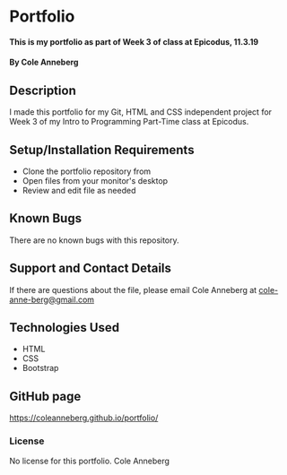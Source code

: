 # Portfolio

#### This is my portfolio as part of Week 3 of class at Epicodus, 11.3.19

#### By Cole Anneberg

## Description
I made this portfolio for my Git, HTML and CSS independent project for Week 3 of my Intro to Programming Part-Time class at Epicodus.

## Setup/Installation Requirements

* Clone the portfolio repository from
* Open files from your monitor's desktop
* Review and edit file as needed

## Known Bugs
There are no known bugs with this repository.

## Support and Contact Details
If there are questions about the file, please email Cole Anneberg at cole-anne-berg@gmail.com

## Technologies Used
* HTML
* CSS
* Bootstrap

## GitHub page
https://coleanneberg.github.io/portfolio/

### License
No license for this portfolio. Cole Anneberg
